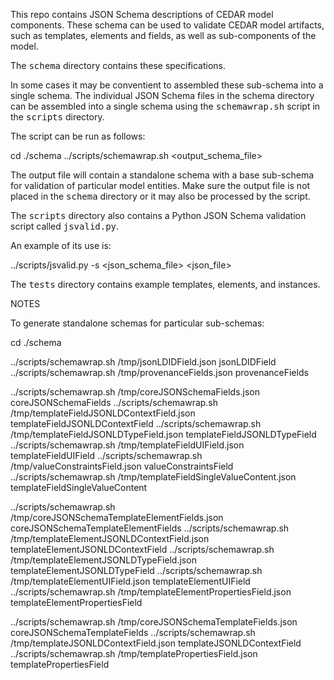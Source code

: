 This repo contains JSON Schema descriptions of CEDAR model components. 
These schema can be used to validate CEDAR model artifacts, such as templates, elements
and fields, as well as sub-components of the model.

The <tt>schema</tt> directory contains these specifications.

In some cases it may be conventient to assembled these sub-schema into a single schema.
The individual JSON Schema files in the </tt>schema</tt> directory can be assembled into a
single schema using the <tt>schemawrap.sh</tt> script in the <tt>scripts</tt> directory.

The script can be run as follows:

   cd ./schema
   ../scripts/schemawrap.sh <output_schema_file> <sub-schema-name>

The output file will contain a standalone schema with a base sub-schema for validation of
particular model entities. Make sure the output file is not placed in the <tt>schema</tt>
directory or it may also be processed by the script.

The <tt>scripts</tt> directory also contains a Python JSON Schema validation script called
<tt>jsvalid.py</tt>.

An example of its use is:

  ../scripts/jsvalid.py -s <json_schema_file> <json_file>

The <tt>tests</tt> directory contains example templates, elements, and instances.

NOTES

To generate standalone schemas for particular sub-schemas:

cd ./schema

../scripts/schemawrap.sh /tmp/jsonLDIDField.json jsonLDIDField
../scripts/schemawrap.sh /tmp/provenanceFields.json provenanceFields

../scripts/schemawrap.sh /tmp/coreJSONSchemaFields.json coreJSONSchemaFields
../scripts/schemawrap.sh /tmp/templateFieldJSONLDContextField.json templateFieldJSONLDContextField
../scripts/schemawrap.sh /tmp/templateFieldJSONLDTypeField.json templateFieldJSONLDTypeField
../scripts/schemawrap.sh /tmp/templateFieldUIField.json templateFieldUIField
../scripts/schemawrap.sh /tmp/valueConstraintsField.json valueConstraintsField
../scripts/schemawrap.sh /tmp/templateFieldSingleValueContent.json templateFieldSingleValueContent

../scripts/schemawrap.sh /tmp/coreJSONSchemaTemplateElementFields.json coreJSONSchemaTemplateElementFields
../scripts/schemawrap.sh /tmp/templateElementJSONLDContextField.json templateElementJSONLDContextField
../scripts/schemawrap.sh /tmp/templateElementJSONLDTypeField.json templateElementJSONLDTypeField
../scripts/schemawrap.sh /tmp/templateElementUIField.json templateElementUIField
../scripts/schemawrap.sh /tmp/templateElementPropertiesField.json templateElementPropertiesField

../scripts/schemawrap.sh /tmp/coreJSONSchemaTemplateFields.json coreJSONSchemaTemplateFields
../scripts/schemawrap.sh /tmp/templateJSONLDContextField.json templateJSONLDContextField
../scripts/schemawrap.sh /tmp/templatePropertiesField.json templatePropertiesField



